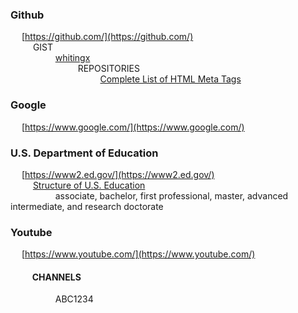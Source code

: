 ### Github
&emsp; [https://github.com/](https://github.com/) <br/>
&emsp; &emsp; GIST <br/>
&emsp; &emsp; &emsp; &emsp; [whitingx](https://gist.github.com/whitingx) <br/>
&emsp; &emsp; &emsp; &emsp; &emsp; &emsp; REPOSITORIES <br/>
&emsp; &emsp; &emsp; &emsp; &emsp; &emsp; &emsp; &emsp; [Complete List of HTML Meta Tags](https://gist.github.com/whitingx/3840905)

### Google
&emsp; [https://www.google.com/](https://www.google.com/)

### U.S. Department of Education
&emsp; [https://www2.ed.gov/](https://www2.ed.gov/) <br/>
&emsp; &emsp; [Structure of U.S. Education](https://www2.ed.gov/about/offices/list/ous/international/usnei/us/edlite-structure-us.html) <br/>
&emsp; &emsp; &emsp; &emsp; associate, bachelor, first professional, master, advanced intermediate, and research doctorate

### Youtube
&emsp; [https://www.youtube.com/](https://www.youtube.com/) <br/>
#### &emsp; &emsp; CHANNELS <br/>
&emsp; &emsp; &emsp; &emsp; ABC1234
